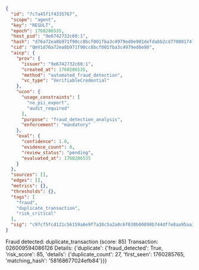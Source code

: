 ```json
{
  "id": "7c7a45f1f4335767",
  "scope": "agent",
  "key": "RESULT",
  "epoch": 1760286535,
  "host_pid": "9e6742732c60:1",
  "hash": "d76a72ea8b971f90cc8bcf001fba3c4979ed0e901defdabb2cd770801747b330",
  "cid": "QmV1d76a72ea8b971f90cc8bcf001fba3c4979ed0e90",
  "aicp": {
    "prov": {
      "issuer": "9e6742732c60:1",
      "created_at": 1760286535,
      "method": "automated_fraud_detection",
      "vc_type": "VerifiableCredential"
    },
    "ucon": {
      "usage_constraints": [
        "no_pii_export",
        "audit_required"
      ],
      "purpose": "fraud_detection_analysis",
      "enforcement": "mandatory"
    },
    "eval": {
      "confidence": 1.0,
      "evidence_count": 0,
      "review_status": "pending",
      "evaluated_at": 1760286535
    }
  },
  "sources": [],
  "edges": [],
  "metrics": {},
  "thresholds": {},
  "tags": [
    "fraud",
    "duplicate_transaction",
    "risk_critical"
  ],
  "sig": "c97cf5fcd121c56159a6e9f7a38c5a2a0c6f030b00090b744df7e8aa95aa34d7"
}
```

Fraud detected: duplicate_transaction (score: 85)
Transaction: 026009594086126
Details: {'duplicate': {'fraud_detected': True, 'risk_score': 85, 'details': {'duplicate_count': 27, 'first_seen': 1760285765, 'matching_hash': '58168677024efb84'}}}